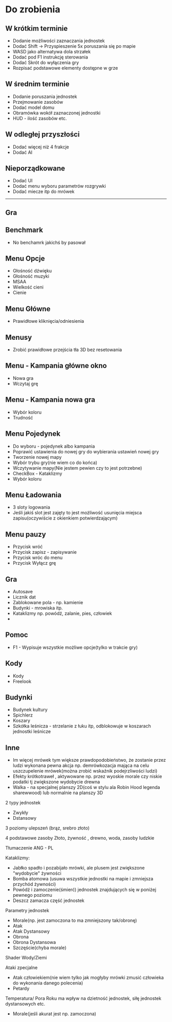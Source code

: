 # Do zrobienia

## W krótkim terminie
- Dodanie możliwości zaznaczania jednostek
- Dodać Shift -> Przyspieszenie 5x poruszania się po mapie
- WASD jako alternatywa dola strzałek
- Dodać pod F1 instrukcję sterowania
- Dodać Skrót do wyłączenia gry
- Rozpisać podstawowe elementy dostępne w grze

## W średnim terminie
- Dodanie poruszania jednostek
- Przejmowanie zasobów 
- Dodać model domu
- Obramówka wokół zaznaczonej jednostki
- HUD - ilość zasobów etc.


## W odległej przyszłości
- Dodać więcej niż 4 frakcje
- Dodać AI


## Nieporządkowane
- Dodać UI
- Dodać menu wyboru parametrów rozgrywki
- Dodać miecze itp do mrówek


------------------------------------------------------

## Gra


## Benchmark
- No benchamrk jakichś by pasował

## Menu Opcje
- Głośność dźwięku
- Głośność muzyki
- MSAA
- Wielkość cieni
- Cienie



## Menu Główne
- Prawidłowe kliknięcia/odniesienia

## Menusy
- Zrobić prawidłowe przejścia tła 3D bez resetowania

## Menu - Kampania główne okno
- Nowa gra
- Wczytaj grę


## Menu - Kampania nowa gra
- Wybór koloru
- Trudność


## Menu Pojedynek
- Do wyboru - pojedynek albo kampania
- Poprawić ustawienia do nowej gry do wybierania ustawień nowej gry
- Tworzenie nowej mapy
- Wybór trybu gry(nie wiem co do końca)
- Wczytywanie mapy(Nie jestem pewien czy to jest potrzebne)
- CheckBox - Kataklizmy
- Wybór koloru

## Menu Ładowania
- 3 sloty logowania
- Jeśli jakiś slot jest zajęty to jest możliwość usunięcia miejsca zapisu(oczywiście z okienkiem potwierdzającym)

## Menu pauzy
- Przycisk wróć
- Przycisk zapisz - zapisywanie
- Przycisk wróc do menu
- Przycisk Wyłącz grę

## Gra
- Autosave
- Licznik dat
- Zablokowane pola - np. kamienie
- Budynki - mrowiska itp.
- Kataklizmy np. powódź, zalanie, pies, człowiek
- 

## Pomoc
- F1 - Wypisuje wszystkie możliwe opcje(tylko w trakcie gry)


## Kody
- Kody
- Freelook

## Budynki
- Budynek kultury
- Spichlerz
- Koszary
- Szkółka leśnicza - strzelanie z łuku itp, odblokowuje w koszarach jednostki leśnicze



## Inne
- Im więcej mrówek tym większe prawdopodobieństwo, że zostanie przez ludzi wykonana pewna akcja np. demrówkozacja mająca na celu uszczupelenie mrówek(można zrobić wskaźnik podejrzliwości ludzi)
- Efekty krótkotraweł , aktywowane np. przez wyoskie morale czy niskie podatki tj zwiększone wydobycie drewna
- Walka - na specjalnej planszy 2D(coś w stylu ala Robin Hood legenda sharewwood) lub normalnie na planszy 3D


2 typy jednostek 
- Zwykły
- Dstansowy

3 poziomy ulepszeń (brąz, srebro złoto)

4 podstawowe zasoby
Złoto, żywność , drewno, woda, zasoby ludzkie

Tłumaczenie ANG - PL

Kataklizmy:
- Jabłko spadło i pozabijało mrówki, ale plusem jest zwiększone "wydobycie" żywności
- Bomba atomowa (usuwa wszystkie jednostki na mapie i zmniejsza przychód żywności)
- Powódź i zamoczenie(śmierć) jednostek znajdujących się w poniżej pewnego poziomu
- Deszcz zamacza część jednostek

Parametry jednostek
- Morale(np. jest zamoczona to ma zmniejszony tak/obronę)
- Atak
- Atak Dystansowy
- Obrona
- Obrona Dystansowa
- Szczęście(chyba morale)

Shader Wody/Ziemi

Ataki zpecjalne 
- Atak człowiekiem(nie wiem tylko jak mogłyby mrówki zmusić człowieka do wykonania danego polecenia)
- Petardy

Temperatura/ Pora Roku ma wpływ na dzietność jednostek, siłę jednostek dystansowych etc.


- Morale(jeśli akurat jest np. zamoczona)


